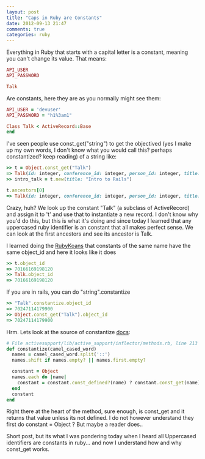 ```yaml
---
layout: post
title: "Caps in Ruby are Constants"
date: 2012-09-13 21:47
comments: true
categories: ruby
---
```


Everything in Ruby that starts with a capital letter is a constant, meaning you can't change its value. That means:
```ruby
API_USER
API_PASSWORD 

Talk
```
Are constants, here they are as you normally might see them:

```ruby
API_USER = 'devuser'
API_PASSWORD = "h1%3am1"

Class Talk < ActiveRecord::Base
end
```

I've seen people use  const_get("string") to get the objectived (yes I make up my own words, I don't know what you would call this? perhaps constantized? keep reading) of a string like: 

```ruby
>> t = Object.const_get("Talk")
=> Talk(id: integer, conference_id: integer, person_id: integer, title: string, description: text, slides_url: string, video_url: string, start_time: datetime, end_time: datetime, created_at: datetime, updated_at: datetime)
>> intro_talk = t.new(title: "Intro to Rails")

t.ancestors[0]
=> Talk(id: integer, conference_id: integer, person_id: integer, title: string, description: text, slides_url: string, video_url: string, start_time: datetime, end_time: datetime, created_at: datetime, updated_at: datetime)
```

Crazy, huh? We look up the constant "Talk" (a subclass of ActiveRecord) and assign it to 't' and use that to instantiate a new record. I don't know why you'd do this, but this is what it's doing and since today I learned that any uppercased ruby identifier is an constant that all makes perfect sense. We can look at the first ancestors and see its ancestor is Talk. 
<!-- more -->
I learned doing the [RubyKoans](http://www.rubykoans.com) that constants of the same name have the same object_id and here it looks like it does
```ruby
>> t.object_id
=> 70166169198120
>> Talk.object_id
=> 70166169198120
```

If you are in rails, you can do "string".constantize
```ruby
>> "Talk".constantize.object_id
=> 70247114179900
>> Object.const_get("Talk").object_id
=> 70247114179900
```

Hrm. Lets look at the source of constantize [docs](http://api.rubyonrails.org/classes/ActiveSupport/Inflector.html):
```ruby
# File activesupport/lib/active_support/inflector/methods.rb, line 213
def constantize(camel_cased_word)
  names = camel_cased_word.split('::')
  names.shift if names.empty? || names.first.empty?

  constant = Object
  names.each do |name|
    constant = constant.const_defined?(name) ? constant.const_get(name) : constant.const_missing(name)
  end
  constant
end
```

Right there at the heart of the method, sure enough, is const_get and it returns that value unless its not defined. I do not however understand they first do   constant = Object ? But maybe a reader does.. 

Short post, but its what I was pondering today when I heard all Uppercased identifiers are constants in ruby... and now I understand how and why const_get works. 

